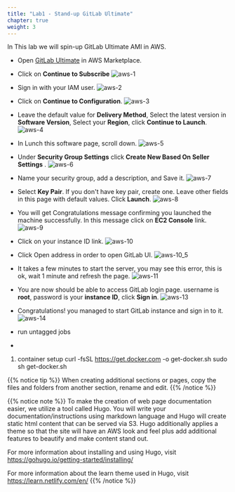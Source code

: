 ```yaml
---
title: "Lab1 - Stand-up GitLab Ultimate"
chapter: true
weight: 3
---
```


In This lab we will spin-up GitLab Ultimate AMI in AWS.


- Open [GitLab Ultimate](https://aws.amazon.com/marketplace/pp/B07SJ817DX) in AWS Marketplace.
- Click on **Continue to Subscribe**
![aws-1](/images/aws-1.png)
- Sign in with your IAM user.
![aws-2](/images/aws-2.png)
- Click on **Continue to Configuration**.
![aws-3](/images/aws-3.png)
- Leave the default value for **Delivery Method**, Select the latest version in **Software Version**, Select your **Region**, click **Continue to Launch**.
![aws-4](/images/aws-4.png)
- In Lunch this software page, scroll down.
![aws-5](/images/aws-5.png)
- Under **Security Group Settings** click **Create New Based On Seller Settings** .
![aws-6](/images/aws-6.png)
- Name your security group, add a description, and Save it.
![aws-7](/images/aws-7.png)
- Select **Key Pair**. If you don't have key pair, create one. Leave other fields in this page with default values.  Click **Launch**.
![aws-8](/images/aws-8.png)
- You will get Congratulations message confirming you launched the machine successfully. In this message click on **EC2 Console** link.
![aws-9](/images/aws-9.png)
- Click on your instance ID link.
![aws-10](/images/aws-10.png)
- Click Open address in order to open GitLab UI.
![aws-10_5](/images/aws-10_5.png)
- It takes a few minutes to start the server, you may see this error, this is ok, wait 1 minute and refresh the page.
![aws-11](/images/aws-11.png)
- You are now should be able to access GitLab login page. username is **root**, password is your **instance ID**, click **Sign in**.
![aws-13](/images/aws-13.png)
- Congratulations! you managed to start GitLab instance and sign in to it.
![aws-14](/images/aws-14.png)

- run untagged jobs
-
1. container setup
curl -fsSL https://get.docker.com -o get-docker.sh
 sudo sh get-docker.sh

 {{% notice tip %}} When creating additional sections or pages, copy the files and folders from another section, rename and edit.
 {{% /notice %}}

 {{% notice note %}} To make the creation of web page documentation easier, we utilize a tool called Hugo. You will write your documentation/instructions using markdown language and Hugo will create static html content that can be served via S3. Hugo additionally applies a theme so that the site will have an AWS look and feel plus add additional features to beautify and make content stand out.

 For more information about installing and using Hugo, visit https://gohugo.io/getting-started/installing/

 For more information about the learn theme used in Hugo, visit https://learn.netlify.com/en/ {{% /notice %}}
